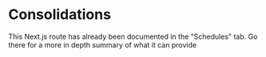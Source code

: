 # Consolidations

This Next.js route has already been documented in the "Schedules" tab. Go there for a more in depth summary of what it can provide